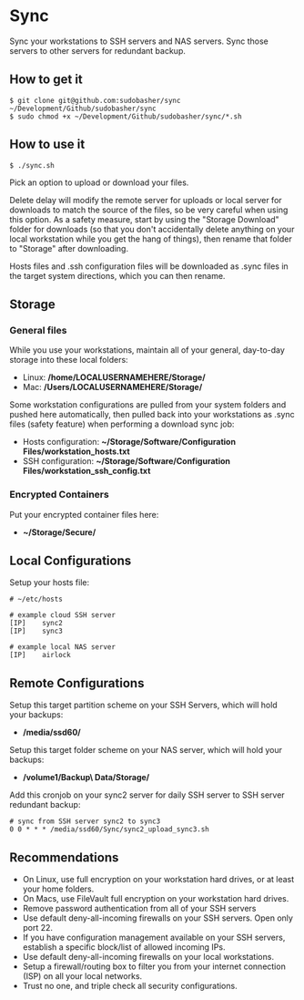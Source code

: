 # Sync

Sync your workstations to SSH servers and NAS servers. Sync those servers to other servers for redundant backup.

## How to get it

```
$ git clone git@github.com:sudobasher/sync ~/Development/Github/sudobasher/sync
$ sudo chmod +x ~/Development/Github/sudobasher/sync/*.sh
```

## How to use it

```
$ ./sync.sh
```

Pick an option to upload or download your files.

Delete delay will modify the remote server for uploads or local server for downloads to match the source of the files, so be very careful when using this option. As a safety measure, start by using the "Storage Download" folder for downloads (so that you don't accidentally delete anything on your local workstation while you get the hang of things), then rename that folder to "Storage" after downloading.

Hosts files and .ssh configuration files will be downloaded as .sync files in the target system directions, which you can then rename.

## Storage

### General files

While you use your workstations, maintain all of your general, day-to-day storage into these local folders:

* Linux: **/home/LOCALUSERNAMEHERE/Storage/**
* Mac: **/Users/LOCALUSERNAMEHERE/Storage/**

Some workstation configurations are pulled from your system folders and pushed here automatically, then pulled back into your workstations as .sync files (safety feature) when performing a download sync job:

* Hosts configuration: **~/Storage/Software/Configuration Files/workstation_hosts.txt**
* SSH configuration: **~/Storage/Software/Configuration Files/workstation_ssh_config.txt**

### Encrypted Containers

Put your encrypted container files here:

* **~/Storage/Secure/**

## Local Configurations

Setup your hosts file:

```
# ~/etc/hosts

# example cloud SSH server
[IP]	sync2
[IP]	sync3

# example local NAS server
[IP]	airlock
```

## Remote Configurations

Setup this target partition scheme on your SSH Servers, which will hold your backups:

* **/media/ssd60/**

Setup this target folder scheme on your NAS server, which will hold your backups:

* **/volume1/Backup\ Data/Storage/**

Add this cronjob on your sync2 server for daily SSH server to SSH server redundant backup:

```
# sync from SSH server sync2 to sync3
0 0 * * * /media/ssd60/Sync/sync2_upload_sync3.sh
```

## Recommendations

* On Linux, use full encryption on your workstation hard drives, or at least your home folders.
* On Macs, use FileVault full encryption on your workstation hard drives.
* Remove password authentication from all of your SSH servers
* Use default deny-all-incoming firewalls on your SSH servers. Open only port 22.
* If you have configuration management available on your SSH servers, establish a specific block/list of allowed incoming IPs.
* Use default deny-all-incoming firewalls on your local workstations.
* Setup a firewall/routing box to filter you from your internet connection (ISP) on all your local networks.
* Trust no one, and triple check all security configurations.

